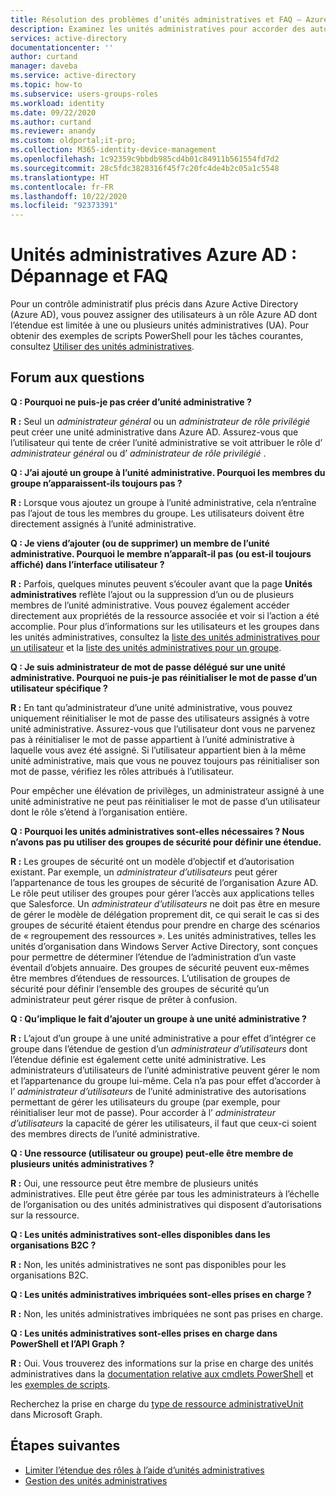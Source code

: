```yaml
---
title: Résolution des problèmes d’unités administratives et FAQ – Azure Active Directory | Microsoft Docs
description: Examinez les unités administratives pour accorder des autorisations d’étendue restreinte dans Azure Active Directory.
services: active-directory
documentationcenter: ''
author: curtand
manager: daveba
ms.service: active-directory
ms.topic: how-to
ms.subservice: users-groups-roles
ms.workload: identity
ms.date: 09/22/2020
ms.author: curtand
ms.reviewer: anandy
ms.custom: oldportal;it-pro;
ms.collection: M365-identity-device-management
ms.openlocfilehash: 1c92359c9bbdb985cd4b01c84911b561554fd7d2
ms.sourcegitcommit: 28c5fdc3828316f45f7c20fc4de4b2c05a1c5548
ms.translationtype: HT
ms.contentlocale: fr-FR
ms.lasthandoff: 10/22/2020
ms.locfileid: "92373391"
---
```

# <a name="azure-ad-administrative-units-troubleshooting-and-faq"></a>Unités administratives Azure AD : Dépannage et FAQ

Pour un contrôle administratif plus précis dans Azure Active Directory (Azure AD), vous pouvez assigner des utilisateurs à un rôle Azure AD dont l’étendue est limitée à une ou plusieurs unités administratives (UA). Pour obtenir des exemples de scripts PowerShell pour les tâches courantes, consultez [Utiliser des unités administratives](/powershell/azure/active-directory/working-with-administrative-units?view=azureadps-2.0&preserve-view=true).

## <a name="frequently-asked-questions"></a>Forum aux questions

**Q : Pourquoi ne puis-je pas créer d’unité administrative ?**

**R :** Seul un *administrateur général* ou un *administrateur de rôle privilégié* peut créer une unité administrative dans Azure AD. Assurez-vous que l’utilisateur qui tente de créer l’unité administrative se voit attribuer le rôle d’ *administrateur général* ou d’ *administrateur de rôle privilégié* .

**Q : J’ai ajouté un groupe à l’unité administrative. Pourquoi les membres du groupe n’apparaissent-ils toujours pas ?**

**R :** Lorsque vous ajoutez un groupe à l’unité administrative, cela n’entraîne pas l’ajout de tous les membres du groupe. Les utilisateurs doivent être directement assignés à l’unité administrative.

**Q : Je viens d’ajouter (ou de supprimer) un membre de l’unité administrative. Pourquoi le membre n’apparaît-il pas (ou est-il toujours affiché) dans l’interface utilisateur ?**

**R :** Parfois, quelques minutes peuvent s’écouler avant que la page **Unités administratives** reflète l’ajout ou la suppression d’un ou de plusieurs membres de l’unité administrative. Vous pouvez également accéder directement aux propriétés de la ressource associée et voir si l’action a été accomplie. Pour plus d’informations sur les utilisateurs et les groupes dans les unités administratives, consultez la [liste des unités administratives pour un utilisateur](admin-units-add-manage-users.md) et la [liste des unités administratives pour un groupe](admin-units-add-manage-groups.md).

**Q : Je suis administrateur de mot de passe délégué sur une unité administrative. Pourquoi ne puis-je pas réinitialiser le mot de passe d’un utilisateur spécifique ?**

**R :** En tant qu’administrateur d’une unité administrative, vous pouvez uniquement réinitialiser le mot de passe des utilisateurs assignés à votre unité administrative. Assurez-vous que l’utilisateur dont vous ne parvenez pas à réinitialiser le mot de passe appartient à l’unité administrative à laquelle vous avez été assigné. Si l’utilisateur appartient bien à la même unité administrative, mais que vous ne pouvez toujours pas réinitialiser son mot de passe, vérifiez les rôles attribués à l’utilisateur. 

Pour empêcher une élévation de privilèges, un administrateur assigné à une unité administrative ne peut pas réinitialiser le mot de passe d’un utilisateur dont le rôle s’étend à l’organisation entière.

**Q : Pourquoi les unités administratives sont-elles nécessaires ? Nous n’avons pas pu utiliser des groupes de sécurité pour définir une étendue.**

**R :** Les groupes de sécurité ont un modèle d’objectif et d’autorisation existant. Par exemple, un *administrateur d’utilisateurs* peut gérer l’appartenance de tous les groupes de sécurité de l’organisation Azure AD. Le rôle peut utiliser des groupes pour gérer l’accès aux applications telles que Salesforce. Un *administrateur d’utilisateurs* ne doit pas être en mesure de gérer le modèle de délégation proprement dit, ce qui serait le cas si des groupes de sécurité étaient étendus pour prendre en charge des scénarios de « regroupement des ressources ». Les unités administratives, telles les unités d’organisation dans Windows Server Active Directory, sont conçues pour permettre de déterminer l’étendue de l’administration d’un vaste éventail d’objets annuaire. Des groupes de sécurité peuvent eux-mêmes être membres d’étendues de ressources. L’utilisation de groupes de sécurité pour définir l’ensemble des groupes de sécurité qu’un administrateur peut gérer risque de prêter à confusion.

**Q : Qu’implique le fait d’ajouter un groupe à une unité administrative ?**

**R :** L’ajout d’un groupe à une unité administrative a pour effet d’intégrer ce groupe dans l’étendue de gestion d’un *administrateur d’utilisateurs* dont l’étendue définie est également cette unité administrative. Les administrateurs d’utilisateurs de l’unité administrative peuvent gérer le nom et l’appartenance du groupe lui-même. Cela n’a pas pour effet d’accorder à l’ *administrateur d’utilisateurs* de l’unité administrative des autorisations permettant de gérer les utilisateurs du groupe (par exemple, pour réinitialiser leur mot de passe). Pour accorder à l’ *administrateur d’utilisateurs* la capacité de gérer les utilisateurs, il faut que ceux-ci soient des membres directs de l’unité administrative.

**Q : Une ressource (utilisateur ou groupe) peut-elle être membre de plusieurs unités administratives ?**

**R :** Oui, une ressource peut être membre de plusieurs unités administratives. Elle peut être gérée par tous les administrateurs à l’échelle de l’organisation ou des unités administratives qui disposent d’autorisations sur la ressource.

**Q : Les unités administratives sont-elles disponibles dans les organisations B2C ?**

**R :** Non, les unités administratives ne sont pas disponibles pour les organisations B2C.

**Q : Les unités administratives imbriquées sont-elles prises en charge ?**

**R :** Non, les unités administratives imbriquées ne sont pas prises en charge.

**Q : Les unités administratives sont-elles prises en charge dans PowerShell et l’API Graph ?**

**R :** Oui. Vous trouverez des informations sur la prise en charge des unités administratives dans la [documentation relative aux cmdlets PowerShell](/powershell/module/Azuread/?view=azureadps-2.0&preserve-view=true) et les [exemples de scripts](/powershell/azure/active-directory/working-with-administrative-units?view=azureadps-2.0&preserve-view=true).

Recherchez la prise en charge du [type de ressource administrativeUnit](/graph/api/resources/administrativeunit?view=graph-rest-1.0&preserve-view=true) dans Microsoft Graph.

## <a name="next-steps"></a>Étapes suivantes

- [Limiter l’étendue des rôles à l’aide d’unités administratives](administrative-units.md)
- [Gestion des unités administratives](admin-units-manage.md)